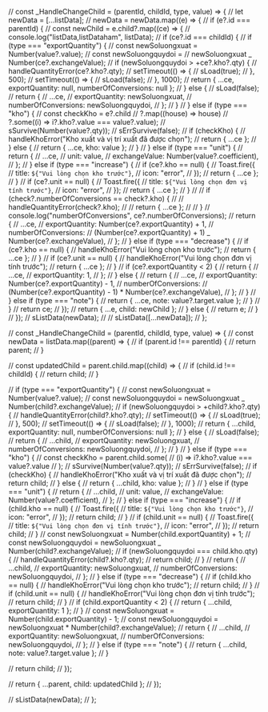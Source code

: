 // const \_HandleChangeChild = (parentId, childId, type, value) => {
// let newData = [...listData];
// newData = newData.map((e) => {
// if (e?.id === parentId) {
// const newChild = e.child?.map((ce) => {
// console.log("listData,listDataham", listData);
// if (ce?.id === childId) {
// if (type === "exportQuantity") {
// const newSoluongxuat = Number(value?.value);
// const newSoluongquydoi =
// newSoluongxuat _ Number(ce?.exchangeValue);
// if (newSoluongquydoi > +ce?.kho?.qty) {
// handleQuantityError(ce?.kho?.qty);
// setTimeout(() => {
// sLoad(true);
// }, 500);
// setTimeout(() => {
// sLoad(false);
// }, 1000);
// return { ...ce, exportQuantity: null, numberOfConversions: null };
// } else {
// sLoad(false);
// return {
// ...ce,
// exportQuantity: newSoluongxuat,
// numberOfConversions: newSoluongquydoi,
// };
// }
// } else if (type === "kho") {
// const checkKho = e?.child
// ?.map((house) => house)
// ?.some((i) => i?.kho?.value === value?.value);
// sSurvive(Number(value?.qty));
// sErrSurvive(false);
// if (checkKho) {
// handleKhoError("Kho xuất và vị trí xuất đã được chọn");
// return { ...ce };
// } else {
// return { ...ce, kho: value };
// }
// } else if (type === "unit") {
// return {
// ...ce,
// unit: value,
// exchangeValue: Number(value?.coefficient),
// };
// } else if (type === "increase") {
// if (ce?.kho == null) {
// Toast.fire({
// title: `${"Vui lòng chọn kho trước"}`,
// icon: "error",
// });
// return { ...ce };
// }
// if (ce?.unit == null) {
// Toast.fire({
// title: `${"Vui lòng chọn đơn vị tính trước"}`,
// icon: "error",
// });
// return { ...ce };
// }
// // if (check?.numberOfConversions == check?.kho) {
// // handleQuantityError(check?.kho);
// // return { ...ce };
// // }
// console.log("numberOfConversions", ce?.numberOfConversions);
// return {
// ...ce,
// exportQuantity: Number(ce?.exportQuantity) + 1,
// numberOfConversions:
// (Number(ce?.exportQuantity) + 1) _ Number(ce?.exchangeValue),
// };
// } else if (type === "decrease") {
// if (ce?.kho == null) {
// handleKhoError("Vui lòng chọn kho trước");
// return { ...ce };
// }
// if (ce?.unit == null) {
// handleKhoError("Vui lòng chọn đơn vị tính trước");
// return { ...ce };
// }
// if (ce?.exportQuantity < 2) {
// return {
// ...ce,
// exportQuantity: 1,
// };
// } else {
// return {
// ...ce,
// exportQuantity: Number(ce?.exportQuantity) - 1,
// numberOfConversions:
// (Number(ce?.exportQuantity) - 1) \* Number(ce?.exchangeValue),
// };
// }
// } else if (type === "note") {
// return { ...ce, note: value?.target.value };
// }
// }
// return ce;
// });
// return { ...e, child: newChild };
// } else {
// return e;
// }
// });
// sListData(newData);
// // sListData([...newData]);
// };

// const \_HandleChangeChild = (parentId, childId, type, value) => {
// const newData = listData.map((parent) => {
// if (parent.id !== parentId) {
// return parent;
// }

// const updatedChild = parent.child.map((child) => {
// if (child.id !== childId) {
// return child;
// }

// if (type === "exportQuantity") {
// const newSoluongxuat = Number(value?.value);
// const newSoluongquydoi = newSoluongxuat _ Number(child?.exchangeValue);
// if (newSoluongquydoi > +child?.kho?.qty) {
// handleQuantityError(child?.kho?.qty);
// setTimeout(() => {
// sLoad(true);
// }, 500);
// setTimeout(() => {
// sLoad(false);
// }, 1000);
// return { ...child, exportQuantity: null, numberOfConversions: null };
// } else {
// sLoad(false);
// return {
// ...child,
// exportQuantity: newSoluongxuat,
// numberOfConversions: newSoluongquydoi,
// };
// }
// } else if (type === "kho") {
// const checkKho = parent.child.some(
// (i) => i?.kho?.value === value?.value
// );
// sSurvive(Number(value?.qty));
// sErrSurvive(false);
// if (checkKho) {
// handleKhoError("Kho xuất và vị trí xuất đã được chọn");
// return child;
// } else {
// return { ...child, kho: value };
// }
// } else if (type === "unit") {
// return {
// ...child,
// unit: value,
// exchangeValue: Number(value?.coefficient),
// };
// } else if (type === "increase") {
// if (child.kho == null) {
// Toast.fire({
// title: `${"Vui lòng chọn kho trước"}`,
// icon: "error",
// });
// return child;
// }
// if (child.unit == null) {
// Toast.fire({
// title: `${"Vui lòng chọn đơn vị tính trước"}`,
// icon: "error",
// });
// return child;
// }
// const newSoluongxuat = Number(child.exportQuantity) + 1;
// const newSoluongquydoi = newSoluongxuat _ Number(child?.exchangeValue);
// if (newSoluongquydoi === child.kho.qty) {
// handleQuantityError(child?.kho?.qty);
// return child;
// }
// return {
// ...child,
// exportQuantity: newSoluongxuat,
// numberOfConversions: newSoluongquydoi,
// };
// } else if (type === "decrease") {
// if (child.kho == null) {
// handleKhoError("Vui lòng chọn kho trước");
// return child;
// }
// if (child.unit == null) {
// handleKhoError("Vui lòng chọn đơn vị tính trước");
// return child;
// }
// if (child.exportQuantity < 2) {
// return { ...child, exportQuantity: 1 };
// }
// const newSoluongxuat = Number(child.exportQuantity) - 1;
// const newSoluongquydoi = newSoluongxuat \* Number(child?.exchangeValue);
// return {
// ...child,
// exportQuantity: newSoluongxuat,
// numberOfConversions: newSoluongquydoi,
// };
// } else if (type === "note") {
// return { ...child, note: value?.target.value };
// }

// return child;
// });

// return { ...parent, child: updatedChild };
// });

// sListData(newData);
// };
